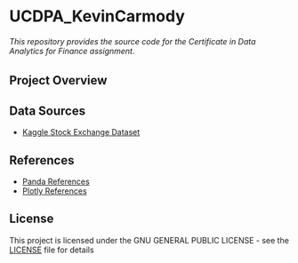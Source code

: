 # UCDPA_KevinCarmody
###### This repository provides the source code for the Certificate in Data Analytics for Finance assignment.

## Project Overview

## Data Sources
- [Kaggle Stock Exchange Dataset](https://www.kaggle.com/datasets/mattiuzc/stock-exchange-data)
## References
- [Panda References](https://pandas.pydata.org/docs/reference/frame.html)
- [Plotly References](https://plotly.com/python/getting-started/#overview)


## License
This project is licensed under the GNU GENERAL PUBLIC LICENSE - see the [LICENSE](LICENSE) file for details
